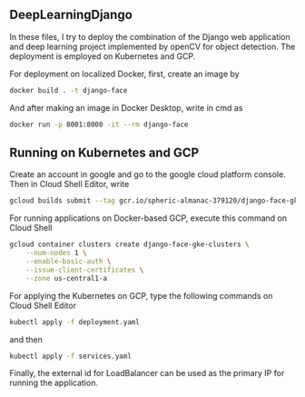 ## DeepLearningDjango

In these files, I try to deploy the combination of the Django web application and deep learning project implemented by openCV for object detection.
The deployment is employed on Kubernetes and GCP.



For deployment on localized Docker, first, create an image by 
```bash
docker build . -t django-face 
```

And after making an image in Docker Desktop, write in cmd as

```bash
docker run -p 8001:8000 -it --rm django-face
```
## Running on Kubernetes and GCP

Create an account in google and go to the google cloud platform console.
Then in Cloud Shell Editor, write 

```bash
gcloud builds submit --tag gcr.io/spheric-almanac-379120/django-face-gke .
```
For running applications on Docker-based GCP, execute this command on Cloud Shell

```bash
gcloud container clusters create django-face-gke-clusters \
    --num-nodes 1 \
    --enable-basic-auth \
    --issue-client-certificates \
    --zone us-central1-a
```
For applying the Kubernetes on GCP, type the following commands on Cloud Shell Editor

```bash
kubectl apply -f deployment.yaml
```
and then

```bash
kubectl apply -f services.yaml
```

Finally, the external id for LoadBalancer can be used as the primary IP for running the application.